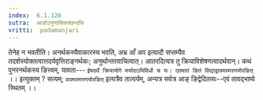 ```yaml
---
index:  6.1.126
sutra:  आङोऽनुनासिकश्छन्दसि
vritti:  padamanjari
---
```


तेनेह न भवतीति। अनर्थकस्यैवाकारस्य भवति, अभ्र आँ अप इत्यादौ सप्तम्यैव तदर्शस्योक्तत्वात्तदर्यवृत्तिराङ्नर्थकः; अनुर्थान्तरवाचित्वात्। आतरदित्यत्र तु क्रियाविशेषणत्वादर्थवान्।
	कथं पुनरनर्थकस्य ङित्त्वम्, यावता---
	`ईषदर्थे क्रियायोगे मर्यादाऽभिविधौ च यः।
	एतमातं ङितं विद्याद्वाक्यस्मरणयोरङित्` ।। इत्युक्तम् ?
	सत्यम्; `वाक्यस्मरणयोरङित्` इत्यत्रैव तात्पर्यम्, अन्यत्र सर्वत्र आङ् ङिद्वेदितव्यः--एवं तावद्भाष्ये स्थितम् ।।

